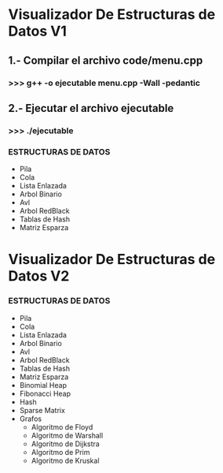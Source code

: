 # Visualizador De Estructuras de Datos V1
## 1.- Compilar el archivo code/menu.cpp
### >>>  g++ -o ejecutable menu.cpp -Wall -pedantic
## 2.- Ejecutar el archivo ejecutable
### >>>  ./ejecutable

### ESTRUCTURAS DE DATOS
- Pila
- Cola
- Lista Enlazada
- Arbol Binario
- Avl
- Arbol RedBlack
- Tablas de Hash
- Matriz Esparza

# Visualizador De Estructuras de Datos V2

### ESTRUCTURAS DE DATOS
- Pila
- Cola
- Lista Enlazada
- Arbol Binario
- Avl
- Arbol RedBlack
- Tablas de Hash
- Matriz Esparza
- Binomial Heap
- Fibonacci Heap
- Hash
- Sparse Matrix
- Grafos
  - Algoritmo de Floyd
  - Algoritmo de Warshall
  - Algoritmo de Dijkstra
  - Algoritmo de Prim
  - Algoritmo de Kruskal
